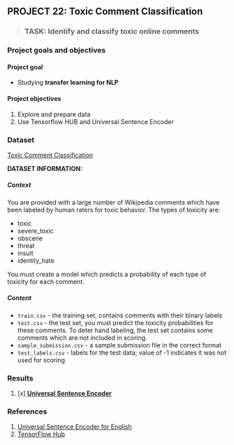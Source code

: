 ## PROJECT 22: Toxic Comment Classification

> ### TASK: Identify and classify toxic online comments

### Project goals and objectives

#### Project goal

- Studying **transfer learning for NLP**

#### Project objectives

1. Explore and prepare data 
2. Use Tensorflow HUB and Universal Sentence Encoder 

### Dataset

[Toxic Comment Classification](https://www.kaggle.com/c/jigsaw-toxic-comment-classification-challenge/data)

**DATASET INFORMATION:**


##### Context
You are provided with a large number of Wikipedia comments which have been labeled by human raters for toxic behavior. The types of toxicity are:

- toxic
- severe_toxic
- obscene
- threat
- insult
- identity_hate

You must create a model which predicts a probability of each type of toxicity for each comment.


##### Content
- `train.csv` - the training set, contains comments with their binary labels
- `test.csv` - the test set, you must predict the toxicity probabilities for these comments. To deter hand labeling, the test set contains some comments which are not included in scoring.
- `sample_submission.csv` - a sample submission file in the correct format
- `test_labels.csv` - labels for the test data; value of -1 indicates it was not used for scoring

### Results

1. [x] [**Universal Sentence Encoder**]()


### References

1. [Universal Sentence Encoder for English](https://aclanthology.org/D18-2029.pdf)
2. [TensorFlow Hub](https://tfhub.dev/google/universal-sentence-encoder/4)
